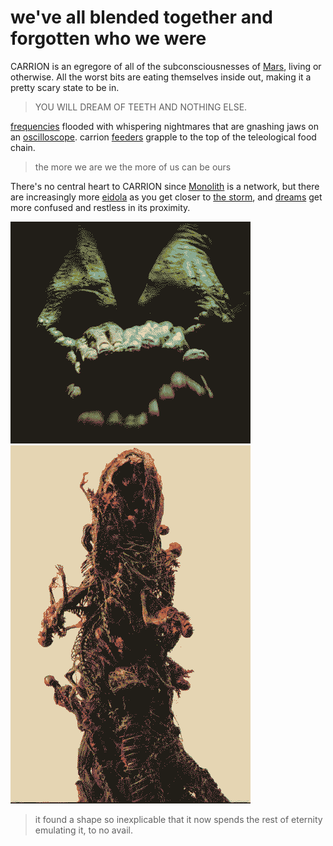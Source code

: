 # we've all blended together and forgotten who we were

CARRION is an egregore of all of the subconsciousnesses of [Mars](Mars.md), living or otherwise. All the worst bits are eating themselves inside out, making it a pretty scary state to be in. 

> YOU WILL DREAM OF TEETH AND NOTHING ELSE.

[frequencies](radio.md) flooded with whispering nightmares that are gnashing jaws on an [oscilloscope](thingamabob.md). carrion [feeders](dogs.md) grapple to the top of the teleological food chain.

> the more we are we the more of us can be ours

There's no central heart to CARRION since [Monolith](Monolith.md) is a network, but there are increasingly more [eidola](eidolon.md) as you get closer to [the storm](Utopia-Planitia.md), and [dreams](dream.md) get more confused and restless in its proximity.


![](img/helping_hands.png)
![](img/godzilla.png)

> it found a shape so inexplicable that it now spends the rest of eternity emulating it, to no avail.